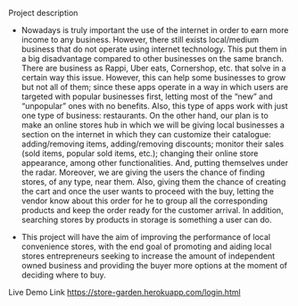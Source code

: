Project description


- Nowadays is truly important the use of the internet in order to earn more income to any business. However, there still exists local/medium business that do not operate using internet technology. This put them in a big disadvantage compared to other businesses on the same branch.
There are business as Rappi, Uber eats, Cornershop, etc. that solve in a certain way this issue. However, this can help some businesses to grow but not all of them; since these apps operate in a way in which users are targeted with popular businesses first, letting most of the “new” and “unpopular” ones with no benefits. Also, this type of apps work with just one type of business: restaurants.
On the other hand, our plan is to make an online stores hub in which we will be giving local businesses a section on the internet in which they can customize their catalogue: adding/removing items, adding/removing discounts; monitor their sales (sold items, popular sold items, etc.); changing their online store appearance, among other functionalities. And, putting themselves under the radar.
Moreover, we are giving the users the chance of finding stores, of any type, near them. Also, giving them the chance of creating the cart and once the user wants to proceed with the buy, letting the vendor know about this order for he to group all the corresponding products and keep the order ready for the customer arrival. In addition, searching stores by products in storage is something a user can do.

- This project will have the aim of improving the performance of local convenience stores, with the end goal of promoting and aiding local stores entrepreneurs seeking to increase the amount of independent owned business and providing the buyer more options at the moment of deciding where to buy.

Live Demo Link
https://store-garden.herokuapp.com/login.html

